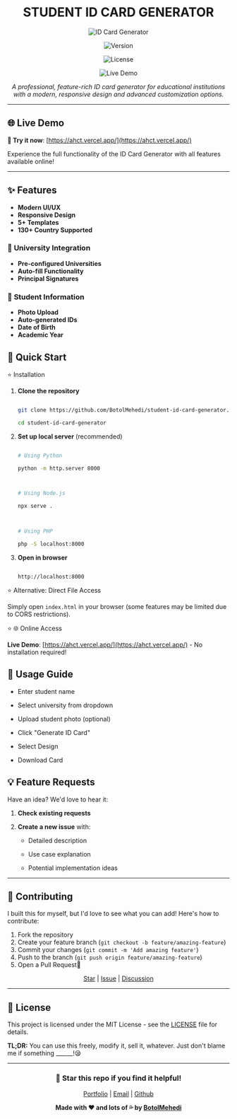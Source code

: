 <h1 align="center">STUDENT ID CARD GENERATOR</h1>

<div align="center">

![ID Card Generator](https://img.shields.io/badge/Status-Live-brightgreen)
![Version](https://img.shields.io/badge/Version-1.0.1-blue)
![License](https://img.shields.io/badge/License-MIT-yellow)
![Live Demo](https://img.shields.io/badge/Live%20Demo-https://ahct.pages.dev/-blue)

*A professional, feature-rich ID card generator for educational institutions with a modern, responsive design and advanced customization options.*

</div>

---

## 🌐 Live Demo

**🚀 Try it now**: [https://ahct.vercel.app/](https://ahct.vercel.app/)

Experience the full functionality of the ID Card Generator with all features available online!

---

## ✨ Features

- **Modern UI/UX**
- **Responsive Design**
- **5+ Templates**
- **130+ Country Supported**

### 🏫 **University Integration**
- **Pre-configured Universities**
- **Auto-fill Functionality**
- **Principal Signatures**

### 👤 **Student Information**
- **Photo Upload**
- **Auto-generated IDs**
- **Date of Birth**
- **Academic Year**

## 🚀 Quick Start


⭐ Installation

1. **Clone the repository**
   ```bash
   git clone https://github.com/BotolMehedi/student-id-card-generator.git
   cd student-id-card-generator
   ```

2. **Set up local server** (recommended)
   ```bash
   # Using Python
   python -m http.server 8000
   
   # Using Node.js
   npx serve .
   
   # Using PHP
   php -S localhost:8000
   ```

3. **Open in browser**
   ```
   http://localhost:8000
   ```

⭐ Alternative: Direct File Access
Simply open `index.html` in your browser (some features may be limited due to CORS restrictions).

⭐ 🌐 Online Access
**Live Demo**: [https://ahct.vercel.app/](https://ahct.vercel.app/) - No installation required!

## 🎯 Usage Guide

- Enter student name
- Select university from dropdown
- Upload student photo (optional)
- Click "Generate ID Card"
- Select Design
- Download Card

## 💡 Feature Requests

Have an idea? We'd love to hear it:

1. **Check existing requests**
2. **Create a new issue** with:
   - Detailed description
   - Use case explanation
   - Potential implementation ideas


---

## 🤝 Contributing

I built this for myself, but I'd love to see what you can add! Here's how to contribute:

1. Fork the repository
2. Create your feature branch (`git checkout -b feature/amazing-feature`)
3. Commit your changes (`git commit -m 'Add amazing feature'`)
4. Push to the branch (`git push origin feature/amazing-feature`)
5. Open a Pull Request🎯

<div align="center">

[Star](https://img.shields.io/github/stars/BotolMehedi/student-id-card-generator?style=social) | [Issue](https://github.com/BotolMehedi/student-id-card-generator/issues) | [Discussion](https://github.com/BotolMehedi/student-id-card-generator/discussions)

</div>

---

## 📝 License

This project is licensed under the MIT License - see the [LICENSE](LICENSE) file for details.

**TL;DR:** You can use this freely, modify it, sell it, whatever. Just don't blame me if something ______!😪

---

<div align="center">

### 🌟 Star this repo if you find it helpful!

[Portfolio](https://mehedi.fun) | [Email](mailto:hello@mehedi.fun) | [Github](https://github.com/BotolMehedi)

**Made with ❤️ and lots of 💦 by [BotolMehedi](https://github.com/BotolMehedi)**

</div>